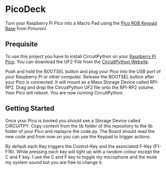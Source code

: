 # PicoDeck
Turn your Raspberry Pi Pico into a Macro Pad using the [Pico RGB Keypad Base](https://shop.pimoroni.com/products/pico-rgb-keypad-base) from Pimoroni.

## Prequisite
To use this project you have to install CircuitPython on your [Raspberry Pi Pico](https://www.raspberrypi.org/products/raspberry-pi-pico/).
You can download the UF2-File from the [CircuitPython Website](https://circuitpython.org/board/raspberry_pi_pico/).

Push and hold the BOOTSEL button and plug your Pico into the USB port of your Raspberry Pi or other computer. Release the BOOTSEL button after your Pico is connected. It will mount as a Mass Storage Device called RPI-RP2. Drag and drop the CircuitPython UF2 file onto the RPI-RP2 volume. Your Pico will reboot. You are now running CircuitPython.

## Getting Started
Once your Pico is booted you should see a Storage Device called CIRCUITPY. Copy content from the lib folder of this repository to the lib folder of your Pico and replayce the code.py.
The Board should read the new code and from now on you can use the Keypad to trigger actions.

By default each Key triggers the Control-Key and the associated F-Key (F1-F16). While pressing each key will light up with a random colour except the C and F key. I use the C and F key to toggle my microphone and the mute my system sound but you are free to change it.